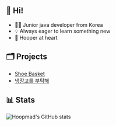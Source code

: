 ## 👋 Hi!
- 👨‍💻 Junior java developer from Korea
- 💡 Always eager to learn something new
- 🏀 Hooper at heart

## 🗂️ Projects
- [Shoe Basket](https://github.com/hoopmad/ShoeBasket)
- [냉장고를 부탁해](https://github.com/MultiNDjango/ndjango-django)

## 📊 Stats
![Hoopmad's GitHub stats](https://github-readme-stats.vercel.app/api?username=hoopmad&show_icons=true&hide=contribs,prs&theme=cobalt)
